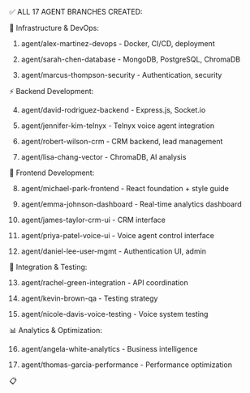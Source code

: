 ✅ ALL 17 AGENT BRANCHES CREATED:


🔧 Infrastructure & DevOps:

1. agent/alex-martinez-devops - Docker, CI/CD, deployment

2. agent/sarah-chen-database - MongoDB, PostgreSQL, ChromaDB

3. agent/marcus-thompson-security - Authentication, security



⚡ Backend Development:



4. agent/david-rodriguez-backend - Express.js, Socket.io

5. agent/jennifer-kim-telnyx - Telnyx voice agent integration

6. agent/robert-wilson-crm - CRM backend, lead management

7. agent/lisa-chang-vector - ChromaDB, AI analysis


🎨 Frontend Development:


8. agent/michael-park-frontend - React foundation + style guide

9. agent/emma-johnson-dashboard - Real-time analytics dashboard

10. agent/james-taylor-crm-ui - CRM interface

11. agent/priya-patel-voice-ui - Voice agent control interface

12. agent/daniel-lee-user-mgmt - Authentication UI, admin



🔗 Integration & Testing:


13. agent/rachel-green-integration - API coordination

14. agent/kevin-brown-qa - Testing strategy

15. agent/nicole-davis-voice-testing - Voice system testing



📊 Analytics & Optimization:


16. agent/angela-white-analytics - Business intelligence

17. agent/thomas-garcia-performance - Performance optimization

📋 
